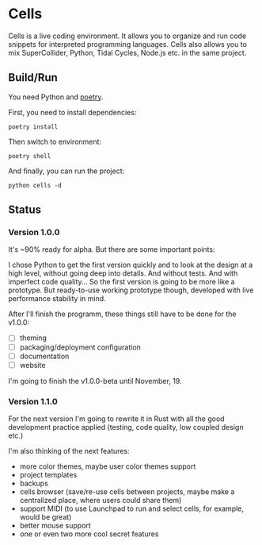 # Cells

Cells is a live coding environment. It allows you to organize and run
code snippets for interpreted programming languages. Cells also allows you to 
mix SuperCollider, Python, Tidal Cycles, Node.js etc. in the same project.




## Build/Run

You need Python and [poetry](https://github.com/sdispater/poetry).

First, you need to install dependencies:
```
poetry install
```

Then switch to environment:
```
poetry shell
```

And finally, you can run the project:
```
python cells -d
```




## Status

### Version 1.0.0

It's ~90% ready for alpha. But there are some important points:

I chose Python to get the first version quickly and to look at the design
at a high level, without going deep into details. And without tests. And with
imperfect code quality... So the first version is going to be more like a prototype. But ready-to-use
working prototype though, developed with live performance stability in mind.

After I'll finish the programm, these things still have to be done for the v1.0.0:

* [ ] theming
* [ ] packaging/deployment configuration
* [ ] documentation
* [ ] website

I'm going to finish the v1.0.0-beta until November, 19.




### Version 1.1.0

For the next version I'm going to rewrite it in Rust with all the good 
development practice applied (testing, code quality, low coupled design etc.)

I'm also thinking of the next features:

- more color themes, maybe user color themes support
- project templates
- backups
- cells browser (save/re-use cells between projects, maybe make a centralized place, where users could share them)
- support MIDI (to use Launchpad to run and select cells, for example, would be great)
- better mouse support
- one or even two more cool secret features
